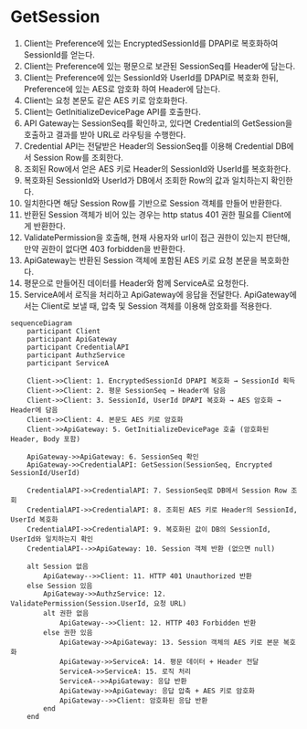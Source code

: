 # GetSession

1. Client는 Preference에 있는 EncryptedSessionId를 DPAPI로 복호화하여 SessionId를 얻는다.
2. Client는 Preference에 있는 평문으로 보관된 SessionSeq를 Header에 담는다.
3. Client는 Preference에 있는 SessionId와 UserId를 DPAPI로 복호화 한뒤, Preference에 있는 AES로 암호화 하여 Header에 담는다.
4. Client는 요청 본문도 같은 AES 키로 암호화한다.
5. Client는 GetInitializeDevicePage API를 호출한다.
6. API Gateway는 SessionSeq를 확인하고, 있다면 Credential의 GetSession을 호출하고 결과를 받아 URL로 라우팅을 수행한다.
7. Credential API는 전달받은 Header의 SessionSeq를 이용해 Credential DB에서 Session Row를 조회한다.
8. 조회된 Row에서 얻은 AES 키로 Header의 SessionId와 UserId를 복호화한다.
9. 복호화된 SessionId와 UserId가 DB에서 조회한 Row의 값과 일치하는지 확인한다.
10. 일치한다면 해당 Session Row를 기반으로 Session 객체를 만들어 반환한다.
11. 반환된 Session 객체가 비어 있는 경우는 http status 401 권한 필요를 Client에게 반환한다.
12. ValidatePermission을 호출해, 현재 사용자와 url이 접근 권한이 있는지 판단해, 만약 권한이 없다면 403 forbidden을 반환한다.
13. ApiGateway는 반환된 Session 객체에 포함된 AES 키로 요청 본문을 복호화한다.
14. 평문으로 만들어진 데이터를 Header와 함께 ServiceA로 요청한다.
15. ServiceA에서 로직을 처리하고 ApiGateway에 응답을 전달한다. ApiGateway에서는 Client로 보낼 때, 압축 및 Session 객체를 이용해 암호화를 적용한다. 

``` mermaid
sequenceDiagram
    participant Client
    participant ApiGateway
    participant CredentialAPI
    participant AuthzService
    participant ServiceA

    Client->>Client: 1. EncryptedSessionId DPAPI 복호화 → SessionId 획득
    Client->>Client: 2. 평문 SessionSeq → Header에 담음
    Client->>Client: 3. SessionId, UserId DPAPI 복호화 → AES 암호화 → Header에 담음
    Client->>Client: 4. 본문도 AES 키로 암호화
    Client->>ApiGateway: 5. GetInitializeDevicePage 호출 (암호화된 Header, Body 포함)

    ApiGateway->>ApiGateway: 6. SessionSeq 확인
    ApiGateway->>CredentialAPI: GetSession(SessionSeq, Encrypted SessionId/UserId)

    CredentialAPI->>CredentialAPI: 7. SessionSeq로 DB에서 Session Row 조회
    CredentialAPI->>CredentialAPI: 8. 조회된 AES 키로 Header의 SessionId, UserId 복호화
    CredentialAPI->>CredentialAPI: 9. 복호화된 값이 DB의 SessionId, UserId와 일치하는지 확인
    CredentialAPI-->>ApiGateway: 10. Session 객체 반환 (없으면 null)

    alt Session 없음
        ApiGateway-->>Client: 11. HTTP 401 Unauthorized 반환
    else Session 있음
        ApiGateway->>AuthzService: 12. ValidatePermission(Session.UserId, 요청 URL)
        alt 권한 없음
            ApiGateway-->>Client: 12. HTTP 403 Forbidden 반환
        else 권한 있음
            ApiGateway->>ApiGateway: 13. Session 객체의 AES 키로 본문 복호화
            ApiGateway->>ServiceA: 14. 평문 데이터 + Header 전달
            ServiceA->>ServiceA: 15. 로직 처리
            ServiceA-->>ApiGateway: 응답 반환
            ApiGateway->>ApiGateway: 응답 압축 + AES 키로 암호화
            ApiGateway-->>Client: 암호화된 응답 반환
        end
    end
```
